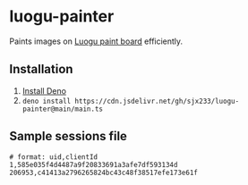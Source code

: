 # luogu-painter

Paints images on [Luogu paint board](https://www.luogu.com.cn/paintBoard)
efficiently.

## Installation

1. [Install Deno](https://deno.land/#installation)
2. `deno install https://cdn.jsdelivr.net/gh/sjx233/luogu-painter@main/main.ts`

## Sample sessions file

```csv
# format: uid,clientId
1,585e035f4d4487a9f20833691a3afe7df593134d
206953,c41413a2796265824bc43c48f38517efe173e61f
```
